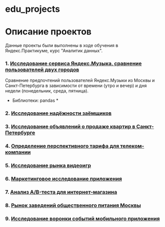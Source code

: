 # edu_projects

# Описание проектов

Данные проекты были выполнены в ходе обучения в Яндекс.Практикуме, курс "Аналитик данных".

### 1. [Исследование сервиса Яндекс.Музыка, сравнение пользователей двух городов](https://github.com/valeriia-utgof/edu_projects/tree/main/yandex_music_moscow_spb)

Сравнение предпочтений пользователей Яндекс.Музыки из Москвы и Санкт-Петербурга в зависимости от времени (утро и вечер) и дня недели (понедельник, среда, пятница).

* Библиотеки: pandas *

### 2. [Исследование надёжности заёмщиков](https://github.com/valeriia-utgof/edu_projects/tree/main/credit_scoring)

### 3. [Исследование объявлений о продаже квартир в Санкт-Петербурге](https://github.com/valeriia-utgof/edu_projects/tree/main/real_estate_spb)

### 4. [Определение перспективного тарифа для телеком-компании](https://github.com/valeriia-utgof/edu_projects/tree/main/telecom_operator_tariffs)

### 5. [Исследование рынка видеоигр](https://github.com/valeriia-utgof/edu_projects/tree/main/video_games_sales)

### 6. [Маркетинговое исследование приложения](https://github.com/valeriia-utgof/edu_projects/tree/main/marketing_analysis)

### 7. [Анализ A/B-теста для интернет-магазина](https://github.com/valeriia-utgof/edu_projects/tree/main/AB_test)

### 8. [Рынок заведений общественного питания Москвы](https://github.com/valeriia-utgof/edu_projects/tree/main/public_catering_moscow)

### 9. [Исследование воронки событий мобильного приложения](https://github.com/valeriia-utgof/edu_projects/tree/main/sales_funnel)
